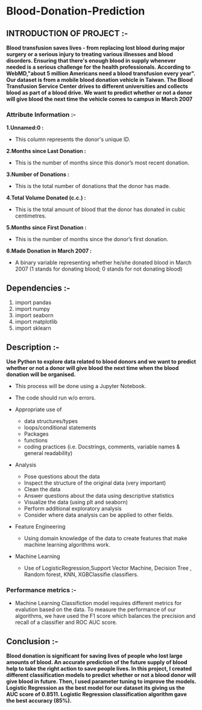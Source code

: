 # Blood-Donation-Prediction
## INTRODUCTION OF PROJECT :-
 **Blood transfusion saves lives - from replacing lost blood during major surgery or a serious injury to treating various illnesses and blood disorders. Ensuring that there's enough blood in supply whenever needed is a serious challenge for the health professionals. According to WebMD,"about 5 million Americans need a blood transfusion every year". Our dataset is from a mobile blood donation vehicle in Taiwan. The Blood Transfusion Service Center drives to different universities and collects blood as part of a blood drive. We want to predict whether or not a donor will give blood the next time the vehicle comes to campus in March 2007**
 ### Attribute Information :-
 **1.Unnamed:0 :** 
  * This column represents the donor's unique ID.


**2.Months since Last Donation :** 
  * This is the number of months since this donor’s most recent donation.


**3.Number of Donations :** 
  * This is the total number of donations that the donor has made.


**4.Total Volume Donated (c.c.) :** 
  * This is the total amount of blood that the donor has donated in cubic centimetres.


**5.Months since First Donation :** 
  * This is the number of months since the donor’s first donation.


**6.Made Donation in March 2007 :** 
  * A binary variable representing whether he/she donated blood in March 2007 (1 stands for                                         donating blood; 0 stands for not donating blood)
## Dependencies :-
1. import pandas
2. import numpy
3. import seaborn
4. import matplotlib
5. import sklearn
## Description :-
**Use Python to explore data related to blood donors and we want to predict whether or not a donor will give blood the next time when the blood donation will be organised.**

  * This process will be done using a Jupyter Notebook.
  * The code should run w/o errors.
  * Appropriate use of
     * data structures/types
     * loops/conditional statements
     * Packages
     * functions
     * coding practices (i.e. Docstrings, comments, variable names & general readability)
     
  * Analysis
     * Pose questions about the data
     * Inspect the structure of the original data (very important)
     * Clean the data
     * Answer questions about the data using descriptive statistics
     * Visualize the data (using plt and seaborn)
     * Perform additional exploratory analysis
     * Consider where data analysis can be applied to other fields.
     
  * Feature Engineering
     * Using domain knowledge of the data to create features that make machine learning algorithms work.
  * Machine Learning
     * Use of LogisticRegression,Support Vector Machine, Decision Tree , Random forest, KNN, XGBClassifie classifiers.
### Performance metrics :-
* Machine Learning Classifiction model requires different metrics for evalution based on the data.
To measure the performance of our algorithms, we have used the F1 score which balances the precision and recall of a classifier and ROC AUC score.
## Conclusion :-
**Blood donation is significant for saving lives of people who lost large amounts of blood. An accurate prediction of the future supply of blood help to take the right action to save people lives. In this project, I created different classification models to predict whether or not a blood donor will give blood in future. Then, I used parameter tuning to improve the models. Logistic Regression as the best model for our dataset its giving us the AUC score of 0.8511. Logistic Regression classification algorithm gave the best accuracy (85%).**


